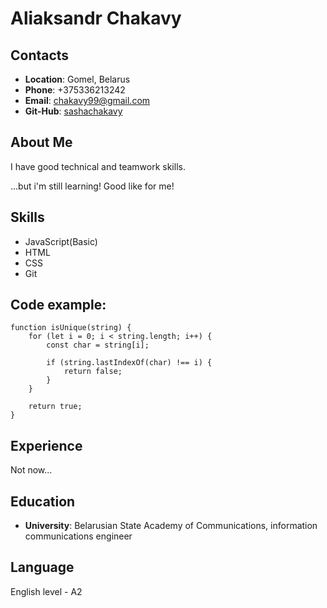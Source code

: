# Aliaksandr Chakavy
## Contacts
* **Location**: Gomel, Belarus
* **Phone**: +375336213242
* **Email**: chakavy99@gmail.com
* **Git-Hub**: [sashachakavy](https://github.com/sashachakavy)
## About Me
I have good technical and teamwork skills.

...but i'm still learning! Good like for me!
## Skills
* JavaScript(Basic)
* HTML
* CSS
* Git
## Code example:
```
function isUnique(string) {
	for (let i = 0; i < string.length; i++) {
        const char = string[i];

        if (string.lastIndexOf(char) !== i) {
            return false;
        }
    }

    return true;
}
```
## Experience
Not now...
## Education
* **University**: Belarusian State Academy of Communications, information communications engineer
## Language
English level - A2